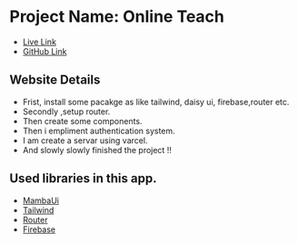 # Project Name: Online Teach

- [Live Link]()
- [GitHub Link]()

## Website Details
- Frist, install some pacakge as like tailwind, daisy ui, firebase,router etc. 
- Secondly ,setup router.
- Then create some components.
- Then i empliment authentication system.
- I am create a servar using varcel.
- And slowly slowly finished the project !!

## Used libraries in this app.

- [MambaUi](https://www.mambaui.com)
- [Tailwind](https://tailwindcomponents.com)
- [Router](https://reactrouter.com/en/main)
- [Firebase](https://console.firebase.google.com/u/0/)